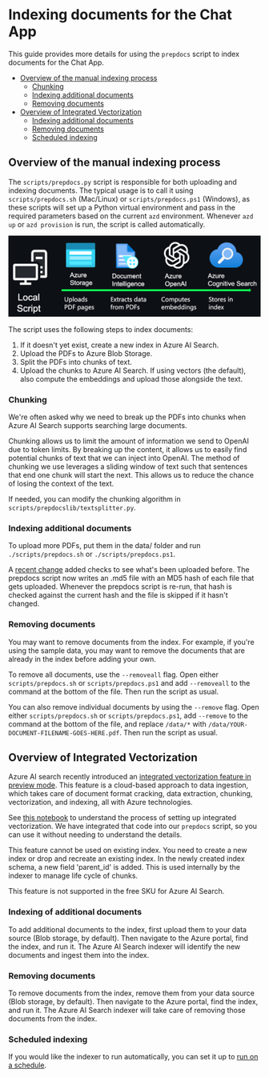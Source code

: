# Indexing documents for the Chat App

This guide provides more details for using the `prepdocs` script to index documents for the Chat App.

- [Overview of the manual indexing process](#overview-of-the-manual-indexing-process)
  - [Chunking](#chunking)
  - [Indexing additional documents](#indexing-additional-documents)
  - [Removing documents](#removing-documents)
- [Overview of Integrated Vectorization](#overview-of-integrated-vectorization)
  - [Indexing additional documents](#indexing-additional-documents-1)
  - [Removing documents](#removing-documents-1)
  - [Scheduled indexing](#scheduled-indexing)

## Overview of the manual indexing process

The `scripts/prepdocs.py` script is responsible for both uploading and indexing documents. The typical usage is to call it using `scripts/prepdocs.sh` (Mac/Linux) or `scripts/prepdocs.ps1` (Windows), as these scripts will set up a Python virtual environment and pass in the required parameters based on the current `azd` environment. Whenever `azd up` or `azd provision` is run, the script is called automatically.

![Diagram of the indexing process](images/diagram_prepdocs.png)

The script uses the following steps to index documents:

1. If it doesn't yet exist, create a new index in Azure AI Search.
2. Upload the PDFs to Azure Blob Storage.
3. Split the PDFs into chunks of text.
4. Upload the chunks to Azure AI Search. If using vectors (the default), also compute the embeddings and upload those alongside the text.

### Chunking

We're often asked why we need to break up the PDFs into chunks when Azure AI Search supports searching large documents.

Chunking allows us to limit the amount of information we send to OpenAI due to token limits. By breaking up the content, it allows us to easily find potential chunks of text that we can inject into OpenAI. The method of chunking we use leverages a sliding window of text such that sentences that end one chunk will start the next. This allows us to reduce the chance of losing the context of the text.

If needed, you can modify the chunking algorithm in `scripts/prepdocslib/textsplitter.py`.

### Indexing additional documents

To upload more PDFs, put them in the data/ folder and run `./scripts/prepdocs.sh` or `./scripts/prepdocs.ps1`.

A [recent change](https://github.com/Azure-Samples/azure-search-openai-demo/pull/835) added checks to see what's been uploaded before. The prepdocs script now writes an .md5 file with an MD5 hash of each file that gets uploaded. Whenever the prepdocs script is re-run, that hash is checked against the current hash and the file is skipped if it hasn't changed.

### Removing documents

You may want to remove documents from the index. For example, if you're using the sample data, you may want to remove the documents that are already in the index before adding your own.

To remove all documents, use the `--removeall` flag. Open either `scripts/prepdocs.sh` or `scripts/prepdocs.ps1` and add `--removeall` to the command at the bottom of the file. Then run the script as usual.

You can also remove individual documents by using the `--remove` flag. Open either `scripts/prepdocs.sh` or `scripts/prepdocs.ps1`, add `--remove` to the command at the bottom of the file, and replace `/data/*` with `/data/YOUR-DOCUMENT-FILENAME-GOES-HERE.pdf`. Then run the script as usual.

## Overview of Integrated Vectorization

Azure AI search recently introduced an [integrated vectorization feature in preview mode](https://techcommunity.microsoft.com/t5/ai-azure-ai-services-blog/announcing-the-public-preview-of-integrated-vectorization-in/ba-p/3960809#:~:text=Integrated%20vectorization%20is%20a%20new%20feature%20of%20Azure,pull-indexers%2C%20and%20vectorization%20of%20text%20queries%20through%20vectorizers). This feature is a cloud-based approach to data ingestion, which takes care of document format cracking, data extraction, chunking, vectorization, and indexing, all with Azure technologies.

See [this notebook](https://github.com/Azure/azure-search-vector-samples/blob/main/demo-python/code/azure-search-integrated-vectorization-sample.ipynb) to understand the process of setting up integrated vectorization.
We have integrated that code into our `prepdocs` script, so you can use it without needing to understand the details.

This feature cannot be used on existing index. You need to create a new index or drop and recreate an existing index.
In the newly created index schema, a new field 'parent_id' is added. This is used internally by the indexer to manage life cycle of chunks.

This feature is not supported in the free SKU for Azure AI Search.

### Indexing of additional documents

To add additional documents to the index, first upload them to your data source (Blob storage, by default).
Then navigate to the Azure portal, find the index, and run it.
The Azure AI Search indexer will identify the new documents and ingest them into the index.

### Removing documents

To remove documents from the index, remove them from your data source (Blob storage, by default).
Then navigate to the Azure portal, find the index, and run it.
The Azure AI Search indexer will take care of removing those documents from the index.

### Scheduled indexing

If you would like the indexer to run automatically, you can set it up to [run on a schedule](https://learn.microsoft.com/azure/search/search-howto-schedule-indexers).
